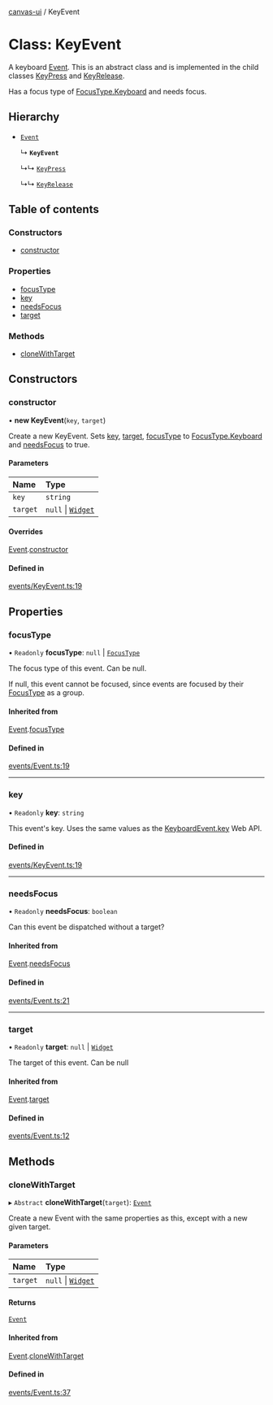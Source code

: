 [canvas-ui](../README.md) / KeyEvent

# Class: KeyEvent

A keyboard [Event](event.md). This is an abstract class and is implemented in the
child classes [KeyPress](keypress.md) and [KeyRelease](keyrelease.md).

Has a focus type of [FocusType.Keyboard](../enums/focustype.md#keyboard) and needs focus.

## Hierarchy

- [`Event`](event.md)

  ↳ **`KeyEvent`**

  ↳↳ [`KeyPress`](keypress.md)

  ↳↳ [`KeyRelease`](keyrelease.md)

## Table of contents

### Constructors

- [constructor](keyevent.md#constructor)

### Properties

- [focusType](keyevent.md#focustype)
- [key](keyevent.md#key)
- [needsFocus](keyevent.md#needsfocus)
- [target](keyevent.md#target)

### Methods

- [cloneWithTarget](keyevent.md#clonewithtarget)

## Constructors

### constructor

• **new KeyEvent**(`key`, `target`)

Create a new KeyEvent. Sets [key](keyevent.md#key), [target](keyevent.md#target),
[focusType](keyevent.md#focustype) to [FocusType.Keyboard](../enums/focustype.md#keyboard) and [needsFocus](keyevent.md#needsfocus) to
true.

#### Parameters

| Name | Type |
| :------ | :------ |
| `key` | `string` |
| `target` | ``null`` \| [`Widget`](widget.md) |

#### Overrides

[Event](event.md).[constructor](event.md#constructor)

#### Defined in

[events/KeyEvent.ts:19](https://github.com/playkostudios/canvas-ui/blob/68aef90/src/events/KeyEvent.ts#L19)

## Properties

### focusType

• `Readonly` **focusType**: ``null`` \| [`FocusType`](../enums/focustype.md)

The focus type of this event. Can be null.

If null, this event cannot be focused, since events are focused by their
[FocusType](../enums/focustype.md) as a group.

#### Inherited from

[Event](event.md).[focusType](event.md#focustype)

#### Defined in

[events/Event.ts:19](https://github.com/playkostudios/canvas-ui/blob/68aef90/src/events/Event.ts#L19)

___

### key

• `Readonly` **key**: `string`

This event's key. Uses the same values as the
[KeyboardEvent.key](https://developer.mozilla.org/en-US/docs/Web/API/KeyboardEvent/key/Key_Values)
Web API.

#### Defined in

[events/KeyEvent.ts:19](https://github.com/playkostudios/canvas-ui/blob/68aef90/src/events/KeyEvent.ts#L19)

___

### needsFocus

• `Readonly` **needsFocus**: `boolean`

Can this event be dispatched without a target?

#### Inherited from

[Event](event.md).[needsFocus](event.md#needsfocus)

#### Defined in

[events/Event.ts:21](https://github.com/playkostudios/canvas-ui/blob/68aef90/src/events/Event.ts#L21)

___

### target

• `Readonly` **target**: ``null`` \| [`Widget`](widget.md)

The target of this event. Can be null

#### Inherited from

[Event](event.md).[target](event.md#target)

#### Defined in

[events/Event.ts:12](https://github.com/playkostudios/canvas-ui/blob/68aef90/src/events/Event.ts#L12)

## Methods

### cloneWithTarget

▸ `Abstract` **cloneWithTarget**(`target`): [`Event`](event.md)

Create a new Event with the same properties as this, except with a new
given target.

#### Parameters

| Name | Type |
| :------ | :------ |
| `target` | ``null`` \| [`Widget`](widget.md) |

#### Returns

[`Event`](event.md)

#### Inherited from

[Event](event.md).[cloneWithTarget](event.md#clonewithtarget)

#### Defined in

[events/Event.ts:37](https://github.com/playkostudios/canvas-ui/blob/68aef90/src/events/Event.ts#L37)
